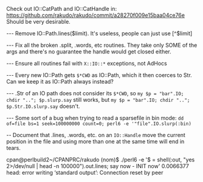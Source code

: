 Check out IO::CatPath and IO::CatHandle in:
https://github.com/rakudo/rakudo/commit/a28270f009e15baa04ce76e
Should be very desirable.


--- Remove IO::Path.lines($limit). It's useless, people can just use [^$limit]

--- Fix all the broken .split, .words, etc routines. They take only SOME of the args and there's no guarantee the handle would get closed either.

--- Ensure all routines fail with `X::IO::*` exceptions, not AdHocs


--- Every new IO::Path gets `$*CWD` as IO::Path, which it then coerces to Str.
Can we keep it as IO::Path always instead?


--- .Str of an IO path does not consider its `$*CWD`, so
`my $p = "bar".IO; chdir ".."; $p.slurp.say` still works, but
`my $p = "bar".IO; chdir ".."; $p.Str.IO.slurp.say` doesn't.


--- Some sort of a bug when trying to read a sparsefile in bin mode:
`dd of=file bs=1 seek=100000000 count=0; perl6 -e '"file".IO.slurp(:bin)`


-- Document that .lines, .words, etc. on an `IO::Handle` move the current
position in the file and using more than one at the same time will end in tears.


cpan@perlbuild2~/CPANPRC/rakudo (nom)$ ./perl6 -e '$ = shell(:out, "yes 2>/dev/null | head -n 100000").out.lines; say now - INIT now'
0.0066377
head: error writing ‘standard output’: Connection reset by peer
